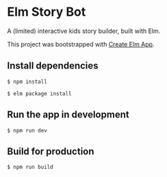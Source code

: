 # Elm Story Bot

A (limited) interactive kids story builder, built with Elm.

This project was bootstrapped with [Create Elm App](https://github.com/halfzebra/create-elm-app).

## Install dependencies

`$ npm install`

`$ elm package install`

## Run the app in development

`$ npm run dev`

## Build for production

`$ npm run build`
